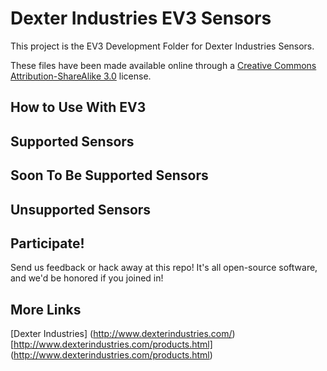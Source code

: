 Dexter Industries EV3 Sensors
=====

This project is the EV3 Development Folder for Dexter Industries Sensors.

These files have been made available online through a [Creative Commons Attribution-ShareAlike 3.0](http://creativecommons.org/licenses/by-sa/3.0/) license.

## How to Use With EV3

## Supported Sensors

## Soon To Be Supported Sensors

## Unsupported Sensors

## Participate!
Send us feedback or hack away at this repo!  It's all open-source software, and we'd be honored if you joined in!

## More Links

[Dexter Industries] (http://www.dexterindustries.com/)
[http://www.dexterindustries.com/products.html] (http://www.dexterindustries.com/products.html)